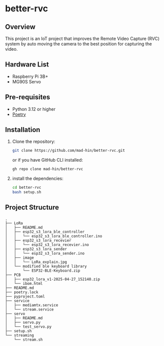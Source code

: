 # better-rvc

## Overview

This project is an IoT project that improves the Remote Video Capture (RVC) system by auto moving the camera to the best position for capturing the video.

## Hardware List

- Raspberry Pi 3B+
- MG90S Servo

## Pre-requisites

- Python 3.12 or higher
- [Poetry](https://python-poetry.org/docs/#installation)

## Installation

1. Clone the repository:

    ```BASH
    git clone https://github.com/mad-hin/better-rvc.git
    ```

    or if you have GitHub CLI installed:

    ```BASH
    gh repo clone mad-hin/better-rvc
    ```

2. install the dependencies:

    ```BASH
    cd better-rvc
    bash setup.sh
    ```

## Project Structure

``` plaintext
.
├── LoRa
│   ├── README.md
│   ├── esp32_s3_lora_ble_controller
│   │   └── esp32_s3_lora_ble_controller.ino
│   ├── esp32_s3_lora_recevier
│   │   └── esp32_s3_lora_recevier.ino
│   ├── esp32_s3_lora_sender
│   │   └── esp32_s3_lora_sender.ino
│   ├── image
│   │   └── LoRa_explain.jpg
│   └── modified ble keyboard library
│       └── ESP32-BLE-Keyboard.zip
├── PCB
│   ├── esp32_lora_v1-2025-04-27_152140.zip
│   └── ibom.html
├── README.md
├── poetry.lock
├── pyproject.toml
├── service
│   ├── mediamtx.service
│   └── stream.service
├── servo
│   ├── README.md
│   ├── servo.py
│   └── test_servo.py
├── setup.sh
└── streaming
    └── stream.sh
```
